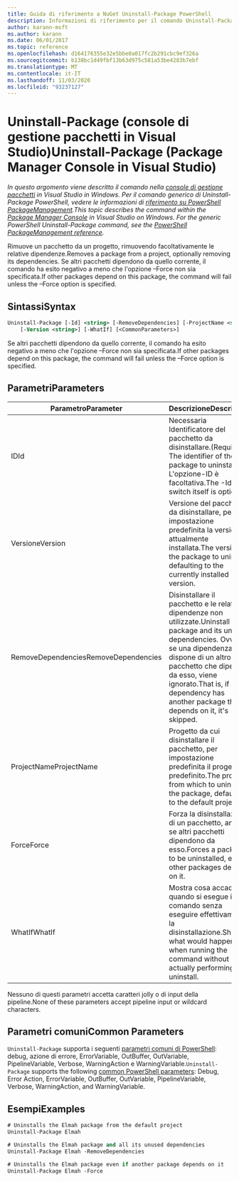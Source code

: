 ```yaml
---
title: Guida di riferimento a NuGet Uninstall-Package PowerShell
description: Informazioni di riferimento per il comando Uninstall-Package PowerShell nella console di gestione pacchetti NuGet in Visual Studio.
author: karann-msft
ms.author: karann
ms.date: 06/01/2017
ms.topic: reference
ms.openlocfilehash: d164176355e32e5bbe0a017fc2b291cbc9ef326a
ms.sourcegitcommit: b138bc1d49fbf13b63d975c581a53be4283b7ebf
ms.translationtype: MT
ms.contentlocale: it-IT
ms.lasthandoff: 11/03/2020
ms.locfileid: "93237127"
---
```

# <a name="uninstall-package-package-manager-console-in-visual-studio"></a><span data-ttu-id="d72c8-103">Uninstall-Package (console di gestione pacchetti in Visual Studio)</span><span class="sxs-lookup"><span data-stu-id="d72c8-103">Uninstall-Package (Package Manager Console in Visual Studio)</span></span>

<span data-ttu-id="d72c8-104">*In questo argomento viene descritto il comando nella [console di gestione pacchetti](../../consume-packages/install-use-packages-powershell.md) in Visual Studio in Windows. Per il comando generico di Uninstall-Package PowerShell, vedere le informazioni di [riferimento su PowerShell PackageManagement](/powershell/module/packagemanagement/?view=powershell-6).*</span><span class="sxs-lookup"><span data-stu-id="d72c8-104">*This topic describes the command within the [Package Manager Console](../../consume-packages/install-use-packages-powershell.md) in Visual Studio on Windows. For the generic PowerShell Uninstall-Package command, see the [PowerShell PackageManagement reference](/powershell/module/packagemanagement/?view=powershell-6).*</span></span>

<span data-ttu-id="d72c8-105">Rimuove un pacchetto da un progetto, rimuovendo facoltativamente le relative dipendenze.</span><span class="sxs-lookup"><span data-stu-id="d72c8-105">Removes a package from a project, optionally removing its dependencies.</span></span> <span data-ttu-id="d72c8-106">Se altri pacchetti dipendono da quello corrente, il comando ha esito negativo a meno che l'opzione –Force non sia specificata.</span><span class="sxs-lookup"><span data-stu-id="d72c8-106">If other packages depend on this package, the command will fail unless the –Force option is specified.</span></span>

## <a name="syntax"></a><span data-ttu-id="d72c8-107">Sintassi</span><span class="sxs-lookup"><span data-stu-id="d72c8-107">Syntax</span></span>

```ps
Uninstall-Package [-Id] <string> [-RemoveDependencies] [-ProjectName <string>] [-Force]
    [-Version <string>] [-WhatIf] [<CommonParameters>]
```

<span data-ttu-id="d72c8-108">Se altri pacchetti dipendono da quello corrente, il comando ha esito negativo a meno che l'opzione –Force non sia specificata.</span><span class="sxs-lookup"><span data-stu-id="d72c8-108">If other packages depend on this package, the command will fail unless the –Force option is specified.</span></span>

## <a name="parameters"></a><span data-ttu-id="d72c8-109">Parametri</span><span class="sxs-lookup"><span data-stu-id="d72c8-109">Parameters</span></span>

| <span data-ttu-id="d72c8-110">Parametro</span><span class="sxs-lookup"><span data-stu-id="d72c8-110">Parameter</span></span> | <span data-ttu-id="d72c8-111">Descrizione</span><span class="sxs-lookup"><span data-stu-id="d72c8-111">Description</span></span> |
| --- | --- |
| <span data-ttu-id="d72c8-112">ID</span><span class="sxs-lookup"><span data-stu-id="d72c8-112">Id</span></span> | <span data-ttu-id="d72c8-113">Necessaria Identificatore del pacchetto da disinstallare.</span><span class="sxs-lookup"><span data-stu-id="d72c8-113">(Required) The identifier of the package to uninstall.</span></span> <span data-ttu-id="d72c8-114">L'opzione-ID è facoltativa.</span><span class="sxs-lookup"><span data-stu-id="d72c8-114">The -Id switch itself is optional.</span></span> |
| <span data-ttu-id="d72c8-115">Versione</span><span class="sxs-lookup"><span data-stu-id="d72c8-115">Version</span></span> | <span data-ttu-id="d72c8-116">Versione del pacchetto da disinstallare, per impostazione predefinita la versione attualmente installata.</span><span class="sxs-lookup"><span data-stu-id="d72c8-116">The version of the package to uninstall, defaulting to the currently installed version.</span></span> |
| <span data-ttu-id="d72c8-117">RemoveDependencies</span><span class="sxs-lookup"><span data-stu-id="d72c8-117">RemoveDependencies</span></span> | <span data-ttu-id="d72c8-118">Disinstallare il pacchetto e le relative dipendenze non utilizzate.</span><span class="sxs-lookup"><span data-stu-id="d72c8-118">Uninstall the package and its unused dependencies.</span></span> <span data-ttu-id="d72c8-119">Ovvero, se una dipendenza dispone di un altro pacchetto che dipende da esso, viene ignorato.</span><span class="sxs-lookup"><span data-stu-id="d72c8-119">That is, if any dependency has another package that depends on it, it's skipped.</span></span> |
| <span data-ttu-id="d72c8-120">ProjectName</span><span class="sxs-lookup"><span data-stu-id="d72c8-120">ProjectName</span></span> | <span data-ttu-id="d72c8-121">Progetto da cui disinstallare il pacchetto, per impostazione predefinita il progetto predefinito.</span><span class="sxs-lookup"><span data-stu-id="d72c8-121">The project from which to uninstall the package, defaulting to the default project.</span></span> |
| <span data-ttu-id="d72c8-122">Force</span><span class="sxs-lookup"><span data-stu-id="d72c8-122">Force</span></span> | <span data-ttu-id="d72c8-123">Forza la disinstallazione di un pacchetto, anche se altri pacchetti dipendono da esso.</span><span class="sxs-lookup"><span data-stu-id="d72c8-123">Forces a package to be uninstalled, even if other packages depend on it.</span></span> |
| <span data-ttu-id="d72c8-124">WhatIf</span><span class="sxs-lookup"><span data-stu-id="d72c8-124">WhatIf</span></span> | <span data-ttu-id="d72c8-125">Mostra cosa accade quando si esegue il comando senza eseguire effettivamente la disinstallazione.</span><span class="sxs-lookup"><span data-stu-id="d72c8-125">Shows what would happen when running the command without actually performing the uninstall.</span></span> |

<span data-ttu-id="d72c8-126">Nessuno di questi parametri accetta caratteri jolly o di input della pipeline.</span><span class="sxs-lookup"><span data-stu-id="d72c8-126">None of these parameters accept pipeline input or wildcard characters.</span></span>

## <a name="common-parameters"></a><span data-ttu-id="d72c8-127">Parametri comuni</span><span class="sxs-lookup"><span data-stu-id="d72c8-127">Common Parameters</span></span>

<span data-ttu-id="d72c8-128">`Uninstall-Package` supporta i seguenti [parametri comuni di PowerShell](/powershell/module/microsoft.powershell.core/about/about_commonparameters): debug, azione di errore, ErrorVariable, OutBuffer, OutVariable, PipelineVariable, Verbose, WarningAction e WarningVariable.</span><span class="sxs-lookup"><span data-stu-id="d72c8-128">`Uninstall-Package` supports the following [common PowerShell parameters](/powershell/module/microsoft.powershell.core/about/about_commonparameters): Debug, Error Action, ErrorVariable, OutBuffer, OutVariable, PipelineVariable, Verbose, WarningAction, and WarningVariable.</span></span>

## <a name="examples"></a><span data-ttu-id="d72c8-129">Esempi</span><span class="sxs-lookup"><span data-stu-id="d72c8-129">Examples</span></span>

```ps
# Uninstalls the Elmah package from the default project
Uninstall-Package Elmah

# Uninstalls the Elmah package and all its unused dependencies
Uninstall-Package Elmah -RemoveDependencies 

# Uninstalls the Elmah package even if another package depends on it
Uninstall-Package Elmah -Force
```